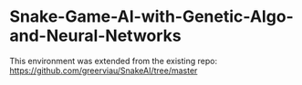 # Snake-Game-AI-with-Genetic-Algo-and-Neural-Networks

This environment was extended from the existing repo:
https://github.com/greerviau/SnakeAI/tree/master


